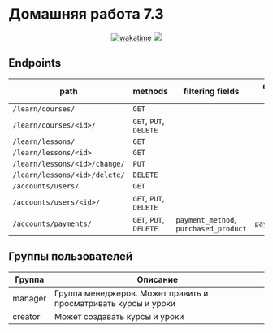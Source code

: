 # Домашняя работа 7.3

<div align="center">
<a href="https://wakatime.com/@IldarGaleev/projects/nijmfwmhds"><img src="https://wakatime.com/badge/user/45799db8-b1f8-4627-9264-2c8d4c352567/project/018da7e5-d70d-4460-b4eb-be7768a9c8e5.svg" alt="wakatime"></a>
<img src="https://img.shields.io/github/last-commit/IldarGaleevSkyProHomeworks/homework_7.svg"/>
</div>

## Endpoints

| path                          | methods                | filtering fields                      | ordering fields |
|-------------------------------|------------------------|---------------------------------------|-----------------|
| `/learn/courses/`             | `GET`                  |                                       |                 |
| `/learn/courses/<id>/`        | `GET`, `PUT`, `DELETE` |                                       |                 |
| `/learn/lessons/`             | `GET`                  |                                       |                 |
| `/learn/lessons/<id>`         | `GET`                  |                                       |                 |
| `/learn/lessons/<id>/change/` | `PUT`                  |                                       |                 |
| `/learn/lessons/<id>/delete/` | `DELETE`               |                                       |                 |
| `/accounts/users/`            | `GET`                  |                                       |                 |
| `/accounts/users/<id>/`       | `GET`, `PUT`, `DELETE` |                                       |                 |
| `/accounts/payments/`         | `GET`, `PUT`, `DELETE` | `payment_method`, `purchased_product` | `payment_date`  |

## Группы пользователей


| Группа  | Описание                                                       |
|---------|----------------------------------------------------------------|
| manager | Группа менеджеров. Может править и просматривать курсы и уроки |
| creator | Может создавать курсы и уроки                                  |